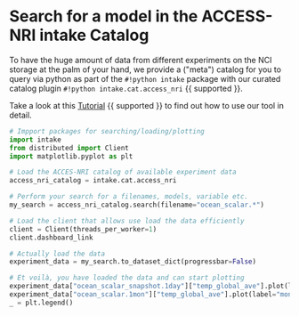 # Search for a model in the ACCESS-NRI intake Catalog

To have the huge amount of data from different experiments on the NCI storage at the palm of your hand, we provide a ("meta") catalog for you to query via python as part of the `#!python intake` package with our curated catalog plugin `#!python intake.cat.access_nri` {{ supported }}.

Take a look at this [Tutorial](https://github.com/ACCESS-NRI/access-nri-intake-catalog/blob/main/docs/how_tos/example_usage.ipynb) {{ supported }} to find out how to use our tool in detail.

``` py
# Impport packages for searching/loading/plotting
import intake
from distributed import Client
import matplotlib.pyplot as plt

# Load the ACCES-NRI catalog of available experiment data
access_nri_catalog = intake.cat.access_nri

# Perform your search for a filenames, models, variable etc.
my_search = access_nri_catalog.search(filename="ocean_scalar.*")

# Load the client that allows use load the data efficiently
client = Client(threads_per_worker=1)
client.dashboard_link

# Actually load the data
experiment_data = my_search.to_dataset_dict(progressbar=False)

# Et voilà, you have loaded the data and can start plotting
experiment_data["ocean_scalar_snapshot.1day"]["temp_global_ave"].plot(label="daily")
experiment_data["ocean_scalar.1mon"]["temp_global_ave"].plot(label="monthly")
_ = plt.legend()
```